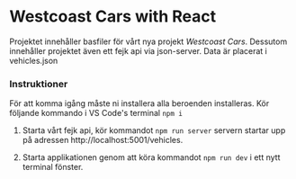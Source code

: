 # Westcoast Cars with React

Projektet innehåller basfiler för vårt nya projekt _Westcoast Cars_.
Dessutom innehåller projektet även ett fejk api via json-server.
Data är placerat i vehicles.json

### Instruktioner

För att komma igång måste ni installera alla beroenden installeras.
Kör följande kommando i VS Code's terminal
`npm i`

1. Starta vårt fejk api, kör kommandot `npm run server` servern startar upp på adressen http://localhost:5001/vehicles.

2. Starta applikationen genom att köra kommandot `npm run dev` i ett nytt terminal fönster.
